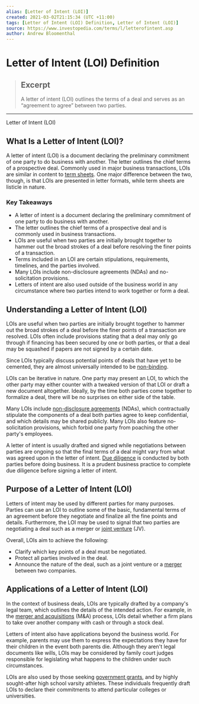 ```yaml
---
alias: [Letter of Intent (LOI)]
created: 2021-03-02T21:15:34 (UTC +11:00)
tags: [Letter of Intent (LOI) Definition, Letter of Intent (LOI)]
source: https://www.investopedia.com/terms/l/letterofintent.asp
author: Andrew Bloomenthal
---
```


# Letter of Intent (LOI) Definition

> ## Excerpt
> A letter of intent (LOI) outlines the terms of a deal and serves as an “agreement to agree” between two parties.

---

Letter of Intent (LOI)
## What Is a Letter of Intent (LOI)?

A letter of intent (LOI) is a document declaring the preliminary commitment of one party to do business with another. The letter outlines the chief terms of a prospective deal. Commonly used in major business transactions, LOIs are similar in content to [term sheets](https://www.investopedia.com/terms/t/termsheet.asp). One major difference between the two, though, is that LOIs are presented in letter formats, while term sheets are listicle in nature.

### Key Takeaways

-   A letter of intent is a document declaring the preliminary commitment of one party to do business with another.
-   The letter outlines the chief terms of a prospective deal and is commonly used in business transactions.
-   LOIs are useful when two parties are initially brought together to hammer out the broad strokes of a deal before resolving the finer points of a transaction.
-   Terms included in an LOI are certain stipulations, requirements, timelines, and the parties involved.
-   Many LOIs include non-disclosure agreements (NDAs) and no-solicitation provisions.
-   Letters of intent are also used outside of the business world in any circumstance where two parties intend to work together or form a deal.

## Understanding a Letter of Intent (LOI)

LOIs are useful when two parties are initially brought together to hammer out the broad strokes of a deal before the finer points of a transaction are resolved. LOIs often include provisions stating that a deal may only go through if financing has been secured by one or both parties, or that a deal may be squashed if papers are not signed by a certain date.

Since LOIs typically discuss potential points of deals that have yet to be cemented, they are almost universally intended to be [non-binding](https://www.investopedia.com/ask/answers/042315/how-legally-binding-letter-intent.asp).

LOIs can be iterative in nature. One party may present an LOI, to which the other party may either counter with a tweaked version of that LOI or draft a new document altogether. Ideally, by the time both parties come together to formalize a deal, there will be no surprises on either side of the table.

Many LOIs include [non-disclosure agreements](https://www.investopedia.com/terms/n/nda.asp) (NDAs), which contractually stipulate the components of a deal both parties agree to keep confidential, and which details may be shared publicly. Many LOIs also feature no-solicitation provisions, which forbid one party from poaching the other party's employees.

A letter of intent is usually drafted and signed while negotiations between parties are ongoing so that the final terms of a deal might vary from what was agreed upon in the letter of intent. [Due diligence](https://www.investopedia.com/terms/d/duediligence.asp) is conducted by both parties before doing business. It is a prudent business practice to complete due diligence before signing a letter of intent.

## Purpose of a Letter of Intent (LOI)

Letters of intent may be used by different parties for many purposes. Parties can use an LOI to outline some of the basic, fundamental terms of an agreement before they negotiate and finalize all the fine points and details. Furthermore, the LOI may be used to signal that two parties are negotiating a deal such as a merger or [joint venture](https://www.investopedia.com/terms/j/jointventure.asp) (JV).

Overall, LOIs aim to achieve the following:

-   Clarify which key points of a deal must be negotiated.
-   Protect all parties involved in the deal.
-   Announce the nature of the deal, such as a joint venture or a [merger](https://www.investopedia.com/terms/m/merger.asp) between two companies.

## Applications of a Letter of Intent (LOI)

In the context of business deals, LOIs are typically drafted by a company's legal team, which outlines the details of the intended action. For example, in the [merger and acquisitions](https://www.investopedia.com/terms/m/mergersandacquisitions.asp) (M&A) process, LOIs detail whether a firm plans to take over another company with cash or through a stock deal.

Letters of intent also have applications beyond the business world. For example, parents may use them to express the expectations they have for their children in the event both parents die. Although they aren't legal documents like wills, LOIs may be considered by family court judges responsible for legislating what happens to the children under such circumstances.

LOIs are also used by those seeking [government grants](https://www.investopedia.com/terms/g/government-grant.asp), and by highly sought-after high school varsity athletes. These individuals frequently draft LOIs to declare their commitments to attend particular colleges or universities.
